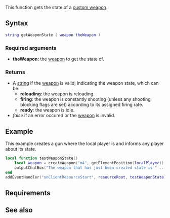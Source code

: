 This function gets the state of a [custom weapon](/Element/Weapon.md "wikilink").

Syntax
------

``` lua
string getWeaponState ( weapon theWeapon )
```

### Required arguments

-   **theWeapon:** the [weapon](/Element/Weapon.md "wikilink") to get the state of.

### Returns

-   A [string](/string.md "wikilink") if the [weapon](/Element/Weapon.md "wikilink") is valid, indicating the weapon state, which can be:
    -   **reloading**: the weapon is reloading.
    -   **firing**: the weapon is constantly shooting (unless any shooting blocking flags are set) according to its assigned firing rate.
    -   **ready**: the weapon is idle.
-   *false* if an error occured or the [weapon](/Element/Weapon.md "wikilink") is invalid.

Example
-------

This example creates a gun where the local player is and informs any player about its state.

``` lua
local function testWeaponState()
    local weapon = createWeapon("m4", getElementPosition(localPlayer)) -- Create the weapon
    outputChatBox("The weapon that has just been created state is " .. getWeaponState(weapon) .. ".") -- Tell the player its state
end
addEventHandler("onClientResourceStart", resourceRoot, testWeaponState)
```

Requirements
------------

See also
--------
